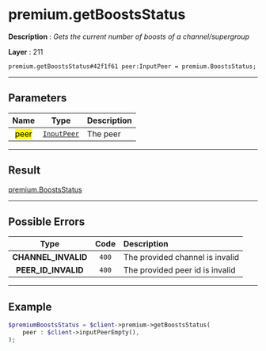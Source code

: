 # premium.getBoostsStatus

**Description** : *Gets the current number of boosts of a channel/supergroup*

**Layer** : 211

```tl
premium.getBoostsStatus#42f1f61 peer:InputPeer = premium.BoostsStatus;
```

---

## Parameters

| Name | Type | Description |
| :---: | :---: | :--- |
| <mark>peer</mark> | [`InputPeer`](type/InputPeer) | The peer |

---

## Result

[premium.BoostsStatus](type/premium.BoostsStatus)

---

## Possible Errors

| Type | Code | Description |
| :---: | :---: | :--- |
| **CHANNEL_INVALID** | `400` | The provided channel is invalid |
| **PEER_ID_INVALID** | `400` | The provided peer id is invalid |

---

## Example

```php
$premiumBoostsStatus = $client->premium->getBoostsStatus(
	peer : $client->inputPeerEmpty(),
);
```